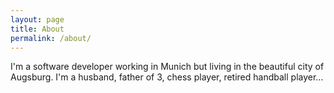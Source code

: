 ```yaml
---
layout: page
title: About
permalink: /about/
---
```


I'm a software developer working in Munich but living in the beautiful city of Augsburg.
I'm a husband, father of 3, chess player, retired handball player...

